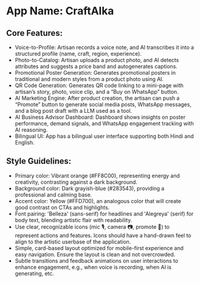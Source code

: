 # **App Name**: CraftAIka

## Core Features:

- Voice-to-Profile: Artisan records a voice note, and AI transcribes it into a structured profile (name, craft, region, experience).
- Photo-to-Catalog: Artisan uploads a product photo, and AI detects attributes and suggests a price band and autogenerates captions. 
- Promotional Poster Generation: Generates promotional posters in traditional and modern styles from a product photo using AI.
- QR Code Generation: Generates QR code linking to a mini-page with artisan’s story, photo, voice clip, and a “Buy on WhatsApp” button.
- AI Marketing Engine: After product creation, the artisan can push a “Promote” button to generate social media posts, WhatsApp messages, and a blog post draft with a LLM used as a tool.
- AI Business Advisor Dashboard: Dashboard shows insights on poster performance, demand signals, and WhatsApp engagement tracking with AI reasoning.
- Bilingual UI: App has a bilingual user interface supporting both Hindi and English.

## Style Guidelines:

- Primary color: Vibrant orange (#FF8C00), representing energy and creativity, contrasting against a dark background.
- Background color: Dark grayish-blue (#283543), providing a professional and calming base.
- Accent color: Yellow (#FFD700), an analogous color that will create good contrast on CTAs and highlights.
- Font pairing: 'Belleza' (sans-serif) for headlines and 'Alegreya' (serif) for body text, blending artistic flair with readability.
- Use clear, recognizable icons (mic 🎙, camera 📷, promote 📢) to represent actions and features. Icons should have a hand-drawn feel to align to the artistic userbase of the application.
- Simple, card-based layout optimized for mobile-first experience and easy navigation. Ensure the layout is clean and not overcrowded.
- Subtle transitions and feedback animations on user interactions to enhance engagement, e.g., when voice is recording, when AI is generating, etc.